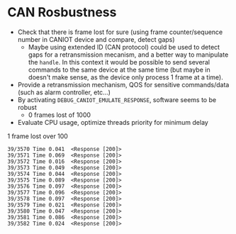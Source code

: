 # CAN Rosbustness

- Check that there is frame lost for sure (using frame counter/sequence number in CANIOT device and compare, detect gaps)
  - Maybe using extended ID (CAN protocol) could be used to detect gaps for a retransmission mecanism, and a better way to manipulate the `handle`.
    In this context it would be possible to send several commands to the same device at the same time (but maybe in doesn't make sense, as the device only
    process 1 frame at a time).
- Provide a retransmission mechanism, QOS for sensitive commands/data (such as alarm controller, etc...)
- By activating `DEBUG_CANIOT_EMULATE_RESPONSE`, software seems to be robust
  - 0 frames lost of 1000
- Evaluate CPU usage, optimize threads priority for minimum delay

1 frame lost over 100
```
39/3570 Time 0.041  <Response [200]>
39/3571 Time 0.069  <Response [200]>
39/3572 Time 0.016  <Response [200]>
39/3573 Time 0.049  <Response [200]>
39/3574 Time 0.044  <Response [200]>
39/3575 Time 0.089  <Response [200]>
39/3576 Time 0.097  <Response [200]>
39/3577 Time 0.096  <Response [200]>
39/3578 Time 0.097  <Response [200]>
39/3579 Time 0.021  <Response [200]>
39/3580 Time 0.047  <Response [200]>
39/3581 Time 0.086  <Response [200]>
39/3582 Time 0.024  <Response [200]>
```